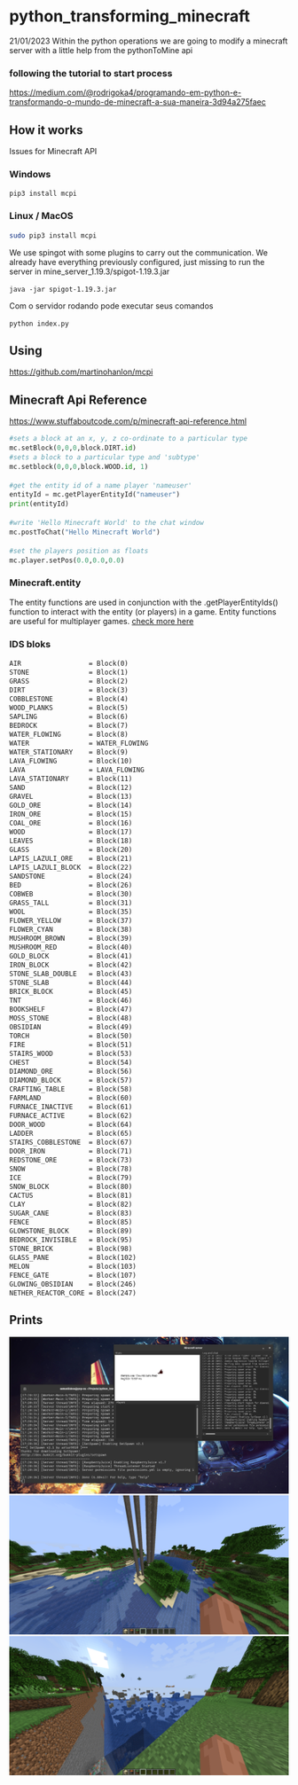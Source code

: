 # python_transforming_minecraft
21/01/2023
Within the python operations we are going to modify a minecraft server with a little help from the pythonToMine api




### following the tutorial to start process
https://medium.com/@rodrigoka4/programando-em-python-e-transformando-o-mundo-de-minecraft-a-sua-maneira-3d94a275faec


## How it works

Issues for Minecraft API
### Windows

```
pip3 install mcpi
```

### Linux / MacOS

```bash
sudo pip3 install mcpi
```


We use spingot with some plugins to carry out the communication. 
We already have everything previously configured, just missing 
to run the server in mine_server_1.19.3/spigot-1.19.3.jar

``java -jar spigot-1.19.3.jar``

Com o servidor rodando pode executar seus comandos

``python index.py ``


## Using
https://github.com/martinohanlon/mcpi

## Minecraft Api Reference
https://www.stuffaboutcode.com/p/minecraft-api-reference.html


```python
#sets a block at an x, y, z co-ordinate to a particular type
mc.setBlock(0,0,0,block.DIRT.id)
#sets a block to a particular type and 'subtype'
mc.setblock(0,0,0,block.WOOD.id, 1)

#get the entity id of a name player 'nameuser'
entityId = mc.getPlayerEntityId("nameuser")
print(entityId)

#write 'Hello Minecraft World' to the chat window
mc.postToChat("Hello Minecraft World")

#set the players position as floats
mc.player.setPos(0.0,0.0,0.0)
```


### Minecraft.entity
The entity functions are used in conjunction with the .getPlayerEntityIds() 
function to interact with the entity (or players) in a game. 
Entity functions are useful for multiplayer games. 
[check more here](https://www.stuffaboutcode.com/p/minecraft-api-reference.html)

### IDS bloks
```
AIR                 = Block(0)
STONE               = Block(1)
GRASS               = Block(2)
DIRT                = Block(3)
COBBLESTONE         = Block(4)
WOOD_PLANKS         = Block(5)
SAPLING             = Block(6)
BEDROCK             = Block(7)
WATER_FLOWING       = Block(8)
WATER               = WATER_FLOWING
WATER_STATIONARY    = Block(9)
LAVA_FLOWING        = Block(10)
LAVA                = LAVA_FLOWING
LAVA_STATIONARY     = Block(11)
SAND                = Block(12)
GRAVEL              = Block(13)
GOLD_ORE            = Block(14)
IRON_ORE            = Block(15)
COAL_ORE            = Block(16)
WOOD                = Block(17)
LEAVES              = Block(18)
GLASS               = Block(20)
LAPIS_LAZULI_ORE    = Block(21)
LAPIS_LAZULI_BLOCK  = Block(22)
SANDSTONE           = Block(24)
BED                 = Block(26)
COBWEB              = Block(30)
GRASS_TALL          = Block(31)
WOOL                = Block(35)
FLOWER_YELLOW       = Block(37)
FLOWER_CYAN         = Block(38)
MUSHROOM_BROWN      = Block(39)
MUSHROOM_RED        = Block(40)
GOLD_BLOCK          = Block(41)
IRON_BLOCK          = Block(42)
STONE_SLAB_DOUBLE   = Block(43)
STONE_SLAB          = Block(44)
BRICK_BLOCK         = Block(45)
TNT                 = Block(46)
BOOKSHELF           = Block(47)
MOSS_STONE          = Block(48)
OBSIDIAN            = Block(49)
TORCH               = Block(50)
FIRE                = Block(51)
STAIRS_WOOD         = Block(53)
CHEST               = Block(54)
DIAMOND_ORE         = Block(56)
DIAMOND_BLOCK       = Block(57)
CRAFTING_TABLE      = Block(58)
FARMLAND            = Block(60)
FURNACE_INACTIVE    = Block(61)
FURNACE_ACTIVE      = Block(62)
DOOR_WOOD           = Block(64)
LADDER              = Block(65)
STAIRS_COBBLESTONE  = Block(67)
DOOR_IRON           = Block(71)
REDSTONE_ORE        = Block(73)
SNOW                = Block(78)
ICE                 = Block(79)
SNOW_BLOCK          = Block(80)
CACTUS              = Block(81)
CLAY                = Block(82)
SUGAR_CANE          = Block(83)
FENCE               = Block(85)
GLOWSTONE_BLOCK     = Block(89)
BEDROCK_INVISIBLE   = Block(95)
STONE_BRICK         = Block(98)
GLASS_PANE          = Block(102)
MELON               = Block(103)
FENCE_GATE          = Block(107)
GLOWING_OBSIDIAN    = Block(246)
NETHER_REACTOR_CORE = Block(247)
```


## Prints

![Server](./prints/serve.png)
![mine test 1](./prints/print1_mine.png)
![mine test 2](./prints/print2_mine.png)

